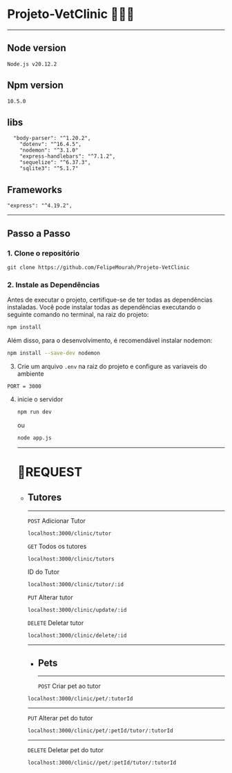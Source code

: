# Projeto-VetClinic 🐶🐱🏥
***
## Node version
```
Node.js v20.12.2
```
## Npm version
```
10.5.0
```
## libs
```
  "body-parser": "^1.20.2",
    "dotenv": "^16.4.5",
    "nodemon": "^3.1.0"
    "express-handlebars": "^7.1.2",
    "sequelize": "^6.37.3",
    "sqlite3": "^5.1.7"
```
## Frameworks
```
"express": "^4.19.2",
```
***
## Passo a Passo
### 1. Clone o repositório
```git clone
git clone https://github.com/FelipeMourah/Projeto-VetClinic 
```
### 2. Instale as Dependências

Antes de executar o projeto, certifique-se de ter todas as dependências instaladas. Você pode instalar todas as dependências executando o seguinte comando no terminal, na raiz do projeto:
   ```bash
   npm install
```
Além disso, para o desenvolvimento, é recomendável instalar nodemon:
```bash
npm install --save-dev nodemon
```
3. Crie um arquivo `.env` na raiz do projeto e configure as variaveis do ambiente
  ```env
PORT = 3000
```
4. inicie o servidor
   ```bash
   npm run dev
   ```
   ou
   ```bash
   node app.js
   ```
   ---
   # 📝REQUEST
   - ## Tutores
     ***
     `POST`
     Adicionar Tutor
     ```
     localhost:3000/clinic/tutor
     ```
     `GET`
     Todos os tutores
     ``` 
     localhost:3000/clinic/tutors
     ```
     ID do Tutor
     ```
     localhost:3000/clinic/tutor/:id
     ```

     ```PUT```
     Alterar tutor
     ``` 
     localhost:3000/clinic/update/:id
     ```

     ```DELETE```
     Deletar tutor
     ``` 
     localhost:3000/clinic/delete/:id
     ```
     ---
     - ## Pets
       ***
       `POST`
       Criar pet ao tutor
     ```
     localhost:3000/clinic/pet/:tutorId
     ```
     ***
     ```PUT```
     Alterar pet do tutor
     ``` 
     localhost:3000/clinic/pet/:petId/tutor/:tutorId
     ```
     ***
     ```DELETE```
     Deletar pet do tutor
     ```
     localhost:3000/clinic//pet/:petId/tutor/:tutorId
     ```
